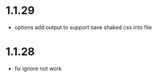 # 1.1.29

- options add output to support save shaked css into file

# 1.1.28

- fix ignore not work